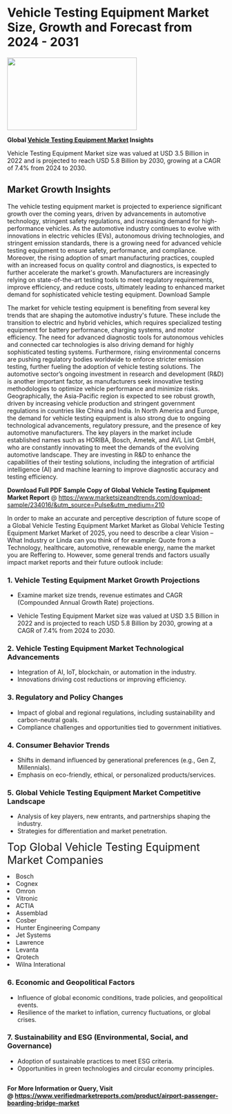 <H1>Vehicle Testing Equipment Market Size, Growth and Forecast from 2024 - 2031</H1><img class="aligncenter size-medium wp-image-584254" src="https://thirdeyenews.in/wp-content/uploads/2024/09/Global-Market-Research-300x168.jpeg" alt="" width="300" height="168" /><p><strong>Global&nbsp;<a href="https://www.marketsizeandtrends.com/download-sample/234016/&amp;utm_source=Pulse&amp;utm_medium=210">Vehicle Testing Equipment Market</a> Insights</strong></p><p>Vehicle Testing Equipment Market size was valued at USD 3.5 Billion in 2022 and is projected to reach USD 5.8 Billion by 2030, growing at a CAGR of 7.4% from 2024 to 2030.</p><p><h2>Market Growth Insights</h2> <p>The vehicle testing equipment market is projected to experience significant growth over the coming years, driven by advancements in automotive technology, stringent safety regulations, and increasing demand for high-performance vehicles. As the automotive industry continues to evolve with innovations in electric vehicles (EVs), autonomous driving technologies, and stringent emission standards, there is a growing need for advanced vehicle testing equipment to ensure safety, performance, and compliance. Moreover, the rising adoption of smart manufacturing practices, coupled with an increased focus on quality control and diagnostics, is expected to further accelerate the market's growth. Manufacturers are increasingly relying on state-of-the-art testing tools to meet regulatory requirements, improve efficiency, and reduce costs, ultimately leading to enhanced market demand for sophisticated vehicle testing equipment. Download Sample</p> <p>The market for vehicle testing equipment is benefiting from several key trends that are shaping the automotive industry's future. These include the transition to electric and hybrid vehicles, which requires specialized testing equipment for battery performance, charging systems, and motor efficiency. The need for advanced diagnostic tools for autonomous vehicles and connected car technologies is also driving demand for highly sophisticated testing systems. Furthermore, rising environmental concerns are pushing regulatory bodies worldwide to enforce stricter emission testing, further fueling the adoption of vehicle testing solutions. The automotive sector’s ongoing investment in research and development (R&D) is another important factor, as manufacturers seek innovative testing methodologies to optimize vehicle performance and minimize risks. Geographically, the Asia-Pacific region is expected to see robust growth, driven by increasing vehicle production and stringent government regulations in countries like China and India. In North America and Europe, the demand for vehicle testing equipment is also strong due to ongoing technological advancements, regulatory pressure, and the presence of key automotive manufacturers. The key players in the market include established names such as HORIBA, Bosch, Ametek, and AVL List GmbH, who are constantly innovating to meet the demands of the evolving automotive landscape. They are investing in R&D to enhance the capabilities of their testing solutions, including the integration of artificial intelligence (AI) and machine learning to improve diagnostic accuracy and testing efficiency. </p><p><span class=""><strong>Download Full PDF Sample Copy of Global Vehicle Testing Equipment Market Report</strong> @ <a href="https://www.marketsizeandtrends.com/download-sample/234016/&amp;utm_source=Pulse&amp;utm_medium=210" target="_blank">https://www.marketsizeandtrends.com/download-sample/234016/&amp;utm_source=Pulse&amp;utm_medium=210</a></span></p><p>In order to make an accurate and perceptive description of future scope of a Global&nbsp;Vehicle Testing Equipment Market Market as Global&nbsp;Vehicle Testing Equipment Market Market of 2025, you need to describe a clear Vision &ndash; What Industry or Linda can you think of for example: Quote from a Technology, healthcare, automotive, renewable energy, name the market you are Reffering to. However, some general trends and factors usually impact market reports and their future outlook include:</p><h3>1.&nbsp;<strong>Vehicle Testing Equipment Market Growth Projections</strong></h3><ul><li>Examine market size trends, revenue estimates and CAGR (Compounded Annual Growth Rate) projections.</li><li><p>Vehicle Testing Equipment Market size was valued at USD 3.5 Billion in 2022 and is projected to reach USD 5.8 Billion by 2030, growing at a CAGR of 7.4% from 2024 to 2030.</p></li></ul><h3>2.&nbsp;<strong>Vehicle Testing Equipment Market Technological Advancements</strong></h3><ul><li>Integration of AI, IoT, blockchain, or automation in the industry.</li><li>Innovations driving cost reductions or improving efficiency.</li></ul><h3>3.&nbsp;<strong>Regulatory and Policy Changes</strong></h3><ul><li>Impact of global and regional regulations, including sustainability and carbon-neutral goals.</li><li>Compliance challenges and opportunities tied to government initiatives.</li></ul><h3>4.&nbsp;<strong>Consumer Behavior Trends</strong></h3><ul><li>Shifts in demand influenced by generational preferences (e.g., Gen Z, Millennials).</li><li>Emphasis on eco-friendly, ethical, or personalized products/services.</li></ul><h3>5.&nbsp;<strong>Global Vehicle Testing Equipment Market Competitive Landscape</strong></h3><ul><li>Analysis of key players, new entrants, and partnerships shaping the industry.</li><li>Strategies for differentiation and market penetration.</li></ul><p data-pm-slice="1 1 []"><span style="color: inherit; font-family: inherit; font-size: 25px;">Top Global Vehicle Testing Equipment Market Companies</span></p><div class="" data-test-id=""><p><li>Bosch</li><li> Cognex</li><li> Omron</li><li> Vitronic</li><li> ACTIA</li><li> Assemblad</li><li> Cosber</li><li> Hunter Engineering Company</li><li> Jet Systems</li><li> Lawrence</li><li> Levanta</li><li> Qrotech</li><li> Wilna Interational</li></p></div><h3>6.&nbsp;<strong>Economic and Geopolitical Factors</strong></h3><ul><li>Influence of global economic conditions, trade policies, and geopolitical events.</li><li>Resilience of the market to inflation, currency fluctuations, or global crises.</li></ul><h3>7.&nbsp;<strong>Sustainability and ESG (Environmental, Social, and Governance)</strong></h3><ul><li>Adoption of sustainable practices to meet ESG criteria.</li><li>Opportunities in green technologies and circular economy principles.</li></ul><h2><strong style="font-size: 14px;">For More Information or Query, Visit @&nbsp;</strong><a style="background-color: #ffffff; font-size: 14px;" href="https://www.marketsizeandtrends.com/report/vehicle-testing-equipment-market/" target="_blank">https://www.verifiedmarketreports.com/product/airport-passenger-boarding-bridge-market</a></h2>
